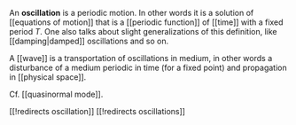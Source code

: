 
An __oscillation__ is a periodic motion. In other words it is a solution of [[equations of motion]] that is a [[periodic function]] of [[time]] with a fixed period $T$. One also talks about slight generalizations of this definition, like [[damping|damped]] oscillations and so on.

A [[wave]] is a transportation of oscillations in medium, in other words a disturbance of a medium periodic in time (for a fixed point) and propagation in [[physical space]].

Cf. [[quasinormal mode]].


[[!redirects oscillation]]
[[!redirects oscillations]]
